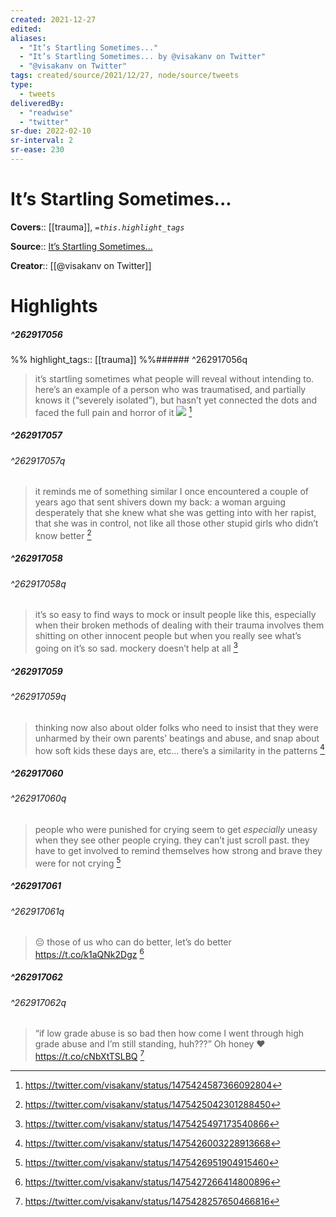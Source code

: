 ```yaml
---
created: 2021-12-27
edited: 
aliases:
  - "It’s Startling Sometimes..."
  - "It’s Startling Sometimes... by @visakanv on Twitter"
  - "@visakanv on Twitter"
tags: created/source/2021/12/27, node/source/tweets
type: 
  - tweets
deliveredBy: 
  - "readwise"
  - "twitter"
sr-due: 2022-02-10
sr-interval: 2
sr-ease: 230
---
```

# It’s Startling Sometimes...

**Covers**:: [[trauma]], 
*`=this.highlight_tags`*

**Source**:: [It’s Startling Sometimes...](https://twitter.com/visakanv/status/1475424587366092804)

**Creator**:: [[@visakanv on Twitter]]

# Highlights
##### ^262917056

  
%%
highlight_tags:: [[trauma]]
%%###### ^262917056q
> it’s startling sometimes what people will reveal without intending to. here’s an example of a person who was traumatised, and partially knows it (“severely isolated”), but hasn’t yet connected the dots and faced the full pain and horror of it 
> ![](https://pbs.twimg.com/media/FHnC1ucVEAEjdWt.jpg) 
  [^262917056]

[^262917056]: https://twitter.com/visakanv/status/1475424587366092804

##### ^262917057

  
###### ^262917057q
> it reminds me of something similar I once encountered a couple of years ago that sent shivers down my back: a woman arguing desperately that she knew what she was getting into with her rapist, that she was in control, not like all those other stupid girls who didn’t know better 
  [^262917057]

[^262917057]: https://twitter.com/visakanv/status/1475425042301288450

##### ^262917058

  
###### ^262917058q
> it’s so easy to find ways to mock or insult people like this, especially when their broken methods of dealing with their trauma involves them shitting on other innocent people
> but when you really see what’s going on it’s so sad. mockery doesn’t help at all 
  [^262917058]

[^262917058]: https://twitter.com/visakanv/status/1475425497173540866

##### ^262917059

  
###### ^262917059q
> thinking now also about older folks who need to insist that they were unharmed by their own parents’ beatings and abuse, and snap about how soft kids these days are, etc… there’s a similarity in the patterns 
  [^262917059]

[^262917059]: https://twitter.com/visakanv/status/1475426003228913668

##### ^262917060

  
###### ^262917060q
> people who were punished for crying seem to get *especially* uneasy when they see other people crying. they can’t just scroll past. they have to get involved to remind themselves how strong and brave they were for not crying 
  [^262917060]

[^262917060]: https://twitter.com/visakanv/status/1475426951904915460

##### ^262917061

  
###### ^262917061q
> 😔 those of us who can do better, let’s do better https://t.co/k1aQNk2Dgz 
  [^262917061]

[^262917061]: https://twitter.com/visakanv/status/1475427266414800896

##### ^262917062

  
###### ^262917062q
> “if low grade abuse is so bad then how come I went through high grade abuse and I’m still standing, huh???” Oh honey ❤️ https://t.co/cNbXtTSLBQ 
  [^262917062]

[^262917062]: https://twitter.com/visakanv/status/1475428257650466816

